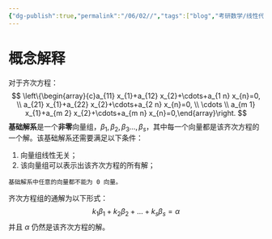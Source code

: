 ```yaml
---
{"dg-publish":true,"permalink":"/06/02//","tags":["blog","考研数学/线性代数","线性代数/线性方程组"]}
---
```


# 概念解释
对于齐次方程：
$$
\left\{\begin{array}{c}a_{11} x_{1}+a_{12} x_{2}+\cdots+a_{1 n} x_{n}=0, \\ a_{21} x_{1}+a_{22} x_{2}+\cdots+a_{2 n} x_{n}=0, \\ \cdots \\ a_{m 1} x_{1}+a_{m 2} x_{2}+\cdots+a_{m n} x_{n}=0,\end{array}\right. 
$$
**基础解系**是一个**非零**向量组，$\displaystyle \beta_{1},\beta_{2},\beta_{3}\dots,\beta_{s}$，其中每一个向量都是该齐次方程的一个解。该基础解系还需要满足以下条件：
 1. 向量组线性无关；
 2. 该向量组可以表示出该齐次方程的所有解；

```ad-tip
基础解系中任意的向量都不能为 0 向量。
```

齐次方程组的通解为以下形式：
$$
k_{1}\beta_{1}+k_{2}\beta_{2}+\dots+k_{s}\beta_{s}=\alpha
$$
并且 $\displaystyle \alpha$ 仍然是该齐次方程的解。

 